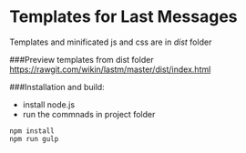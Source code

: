 Templates for Last Messages
========

Templates and minificated js and css are in *dist* folder

###Preview templates from dist folder
https://rawgit.com/wikin/lastm/master/dist/index.html


###Installation and build:
* install node.js
* run the commnads in project folder

```
npm install
npm run gulp
```


